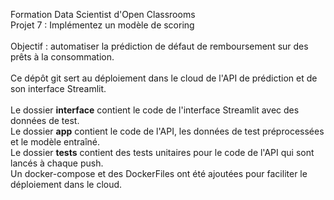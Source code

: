 Formation Data Scientist d'Open Classrooms<br>
Projet 7 : Implémentez un modèle de scoring<br>
<br>
Objectif : automatiser la prédiction de défaut de remboursement sur des prêts à la consommation.<br>
<br>
Ce dépôt git sert au déploiement dans le cloud de l'API de prédiction et de son interface Streamlit.<br>
<br>
Le dossier <b>interface</b> contient le code de l'interface Streamlit avec des données de test.<br>
Le dossier <b>app</b> contient le code de l'API, les données de test préprocessées et le modèle entraîné.<br>
Le dossier <b>tests</b> contient des tests unitaires pour le code de l'API qui sont lancés à chaque push.<br>
Un docker-compose et des DockerFiles ont été ajoutées pour faciliter le déploiement dans le cloud.
